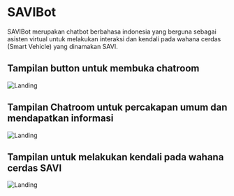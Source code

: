 # SAVIBot
SAVIBot merupakan chatbot berbahasa indonesia yang berguna sebagai asisten virtual untuk melakukan interaksi dan kendali pada wahana cerdas (Smart Vehicle) yang dinamakan SAVI.

## Tampilan button untuk membuka chatroom
![Landing](https://drive.google.com/uc?export=view&id=1ZfhT7_cFNYomojni0tPW3Iyyt24BEdEc)

## Tampilan Chatroom untuk percakapan umum dan mendapatkan informasi
![Landing](https://drive.google.com/uc?export=view&id=12eqV2YOye_fP_S7P72vhtOsSASjAcVYT)


## Tampilan untuk melakukan kendali pada wahana cerdas SAVI
![Landing](https://drive.google.com/uc?export=view&id=1ZfhT7_cFNYomojni0tPW3Iyyt24BEdEc)
